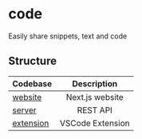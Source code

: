 # code

Easily share snippets, text and code

## Structure

| Codebase               |   Description    |
| :--------------------- | :--------------: |
| [website](website)     | Next.js website  |
| [server](server)       |     REST API     |
| [extension](extension) | VSCode Extension |
